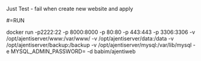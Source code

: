 Just Test - fail when create new website and apply

#=RUN

docker run -p2222:22 -p 8000:8000 -p 80:80 -p 443:443 -p 3306:3306 -v /opt/ajentiserver/www:/var/www/ -v /opt/ajentiserver/data:/data -v /opt/ajentiserver/backup:/backup -v /opt/ajentiserver/mysql:/var/lib/mysql -e MYSQL_ADMIN_PASSWORD= -d babim/ajentiweb
